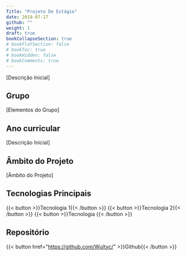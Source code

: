 ```yaml
---
Title: "Projeto De Estágio"
date: 2019-07-17
github: ""
weight: 1
draft: true
bookCollapseSection: true
# bookFlatSection: false
# bookToc: true
# bookHidden: false
# bookComments: true
---
```


[Descrição Inicial]

## Grupo
[Elementos do Grupo]

## Ano curricular
[Descrição Inicial]

## Âmbito do Projeto
[Âmbito do Projeto]

## Tecnologias Principais
{{< button >}}Tecnologia 1{{< /button >}}
{{< button >}}Tecnologia 2{{< /button >}}
{{< button >}}Tecnologia {{< /button >}}

## Repositório
{{< button href="https://github.com/Wultyc/" >}}Github{{< /button >}}

